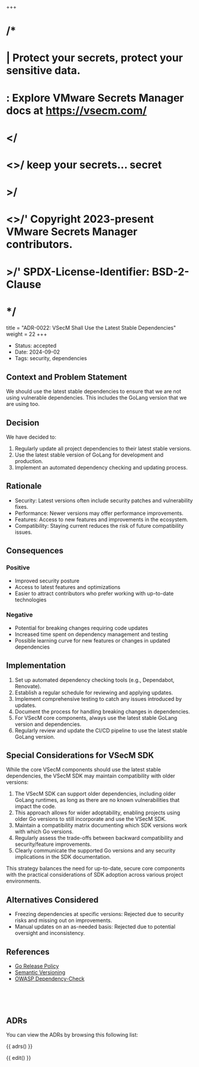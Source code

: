 +++
# /*
# |    Protect your secrets, protect your sensitive data.
# :    Explore VMware Secrets Manager docs at https://vsecm.com/
# </
# <>/  keep your secrets... secret
# >/
# <>/' Copyright 2023-present VMware Secrets Manager contributors.
# >/'  SPDX-License-Identifier: BSD-2-Clause
# */

title = "ADR-0022: VSecM Shall Use the Latest Stable Dependencies"
weight = 22
+++

- Status: accepted
- Date: 2024-09-02
- Tags: security, dependencies

## Context and Problem Statement

We should use the latest stable dependencies to ensure that we are not using
vulnerable dependencies. This includes the GoLang version that we are using
too.

## Decision

We have decided to:

1. Regularly update all project dependencies to their latest stable versions.
2. Use the latest stable version of GoLang for development and production.
3. Implement an automated dependency checking and updating process.

## Rationale

- Security: Latest versions often include security patches and vulnerability fixes.
- Performance: Newer versions may offer performance improvements.
- Features: Access to new features and improvements in the ecosystem.
- Compatibility: Staying current reduces the risk of future compatibility issues.

## Consequences

### Positive

- Improved security posture
- Access to latest features and optimizations
- Easier to attract contributors who prefer working with up-to-date technologies

### Negative

- Potential for breaking changes requiring code updates
- Increased time spent on dependency management and testing
- Possible learning curve for new features or changes in updated dependencies

## Implementation

1. Set up automated dependency checking tools (e.g., Dependabot, Renovate).
2. Establish a regular schedule for reviewing and applying updates.
3. Implement comprehensive testing to catch any issues introduced by updates.
4. Document the process for handling breaking changes in dependencies.
5. For VSecM core components, always use the latest stable GoLang version and 
   dependencies.
6. Regularly review and update the CI/CD pipeline to use the latest stable 
GoLang version.

## Special Considerations for VSecM SDK

While the core VSecM components should use the latest stable dependencies, the 
VSecM SDK may maintain compatibility with older versions:

1. The VSecM SDK can support older dependencies, including older GoLang runtimes, 
   as long as there are no known vulnerabilities that impact the code.
2. This approach allows for wider adoptability, enabling projects using older 
   Go versions to still incorporate and use the VSecM SDK.
3. Maintain a compatibility matrix documenting which SDK versions work with 
   which Go versions.
4. Regularly assess the trade-offs between backward compatibility and 
   security/feature improvements.
5. Clearly communicate the supported Go versions and any security implications 
   in the SDK documentation.

This strategy balances the need for up-to-date, secure core components with the 
practical considerations of SDK adoption across various project environments.

## Alternatives Considered

- Freezing dependencies at specific versions: Rejected due to security risks and 
  missing out on improvements.
- Manual updates on an as-needed basis: Rejected due to potential oversight and 
  inconsistency.

## References

- [Go Release Policy](https://golang.org/doc/devel/release.html)
- [Semantic Versioning](https://semver.org/)
- [OWASP Dependency-Check](https://owasp.org/www-project-dependency-check/)

<p>&nbsp;</p>
<p>&nbsp;</p>

## ADRs

You can view the ADRs by browsing this following list:

{{ adrs() }}

{{ edit() }}
